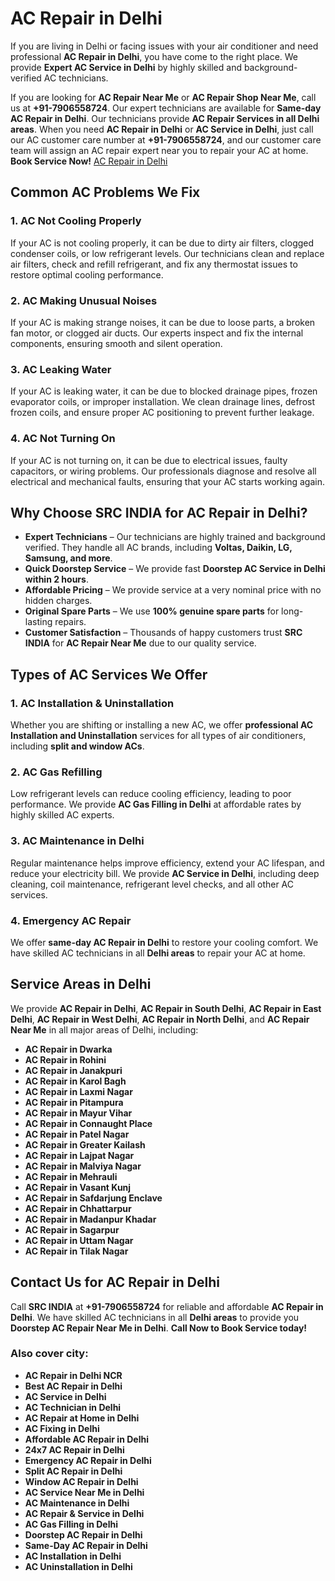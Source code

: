 # AC Repair in Delhi

If you are living in Delhi or facing issues with your air conditioner and need professional **AC Repair in Delhi**, you have come to the right place. We provide **Expert AC Service in Delhi** by highly skilled and background-verified AC technicians. 

If you are looking for **AC Repair Near Me** or **AC Repair Shop Near Me**, call us at **+91-7906558724**. Our expert technicians are available for **Same-day AC Repair in Delhi**. Our technicians provide **AC Repair Services in all Delhi areas**. When you need **AC Repair in Delhi** or **AC Service in Delhi**, just call our AC customer care number at **+91-7906558724**, and our customer care team will assign an AC repair expert near you to repair your AC at home. **Book Service Now!**
[AC Repair in Delhi](https://serviceandrepaircenterindia.in/ac-repair-and-services-in-delhi.php)



## Common AC Problems We Fix

### 1. AC Not Cooling Properly
If your AC is not cooling properly, it can be due to dirty air filters, clogged condenser coils, or low refrigerant levels. Our technicians clean and replace air filters, check and refill refrigerant, and fix any thermostat issues to restore optimal cooling performance.

### 2. AC Making Unusual Noises
If your AC is making strange noises, it can be due to loose parts, a broken fan motor, or clogged air ducts. Our experts inspect and fix the internal components, ensuring smooth and silent operation.

### 3. AC Leaking Water
If your AC is leaking water, it can be due to blocked drainage pipes, frozen evaporator coils, or improper installation. We clean drainage lines, defrost frozen coils, and ensure proper AC positioning to prevent further leakage.

### 4. AC Not Turning On
If your AC is not turning on, it can be due to electrical issues, faulty capacitors, or wiring problems. Our professionals diagnose and resolve all electrical and mechanical faults, ensuring that your AC starts working again.

## Why Choose SRC INDIA for AC Repair in Delhi?

- **Expert Technicians** – Our technicians are highly trained and background verified. They handle all AC brands, including **Voltas, Daikin, LG, Samsung, and more**.
- **Quick Doorstep Service** – We provide fast **Doorstep AC Service in Delhi within 2 hours**.
- **Affordable Pricing** – We provide service at a very nominal price with no hidden charges.
- **Original Spare Parts** – We use **100% genuine spare parts** for long-lasting repairs.
- **Customer Satisfaction** – Thousands of happy customers trust **SRC INDIA** for **AC Repair Near Me** due to our quality service.

## Types of AC Services We Offer

### 1. AC Installation & Uninstallation
Whether you are shifting or installing a new AC, we offer **professional AC Installation and Uninstallation** services for all types of air conditioners, including **split and window ACs**.

### 2. AC Gas Refilling
Low refrigerant levels can reduce cooling efficiency, leading to poor performance. We provide **AC Gas Filling in Delhi** at affordable rates by highly skilled AC experts.

### 3. AC Maintenance in Delhi
Regular maintenance helps improve efficiency, extend your AC lifespan, and reduce your electricity bill. We provide **AC Service in Delhi**, including deep cleaning, coil maintenance, refrigerant level checks, and all other AC services.

### 4. Emergency AC Repair
We offer **same-day AC Repair in Delhi** to restore your cooling comfort. We have skilled AC technicians in all **Delhi areas** to repair your AC at home.

## Service Areas in Delhi

We provide **AC Repair in Delhi**, **AC Repair in South Delhi**, **AC Repair in East Delhi**, **AC Repair in West Delhi**, **AC Repair in North Delhi**, and **AC Repair Near Me** in all major areas of Delhi, including:

- **AC Repair in Dwarka**
- **AC Repair in Rohini**
- **AC Repair in Janakpuri**
- **AC Repair in Karol Bagh**
- **AC Repair in Laxmi Nagar**
- **AC Repair in Pitampura**
- **AC Repair in Mayur Vihar**
- **AC Repair in Connaught Place**
- **AC Repair in Patel Nagar**
- **AC Repair in Greater Kailash**
- **AC Repair in Lajpat Nagar**
- **AC Repair in Malviya Nagar**
- **AC Repair in Mehrauli**
- **AC Repair in Vasant Kunj**
- **AC Repair in Safdarjung Enclave**
- **AC Repair in Chhattarpur**
- **AC Repair in Madanpur Khadar**
- **AC Repair in Sagarpur**
- **AC Repair in Uttam Nagar**
- **AC Repair in Tilak Nagar**

## Contact Us for AC Repair in Delhi

Call **SRC INDIA** at **+91-7906558724** for reliable and affordable **AC Repair in Delhi**. We have skilled AC technicians in all **Delhi areas** to provide you **Doorstep AC Repair Near Me in Delhi**. **Call Now to Book Service today!**

### Also cover city:
- **AC Repair in Delhi NCR**
- **Best AC Repair in Delhi**
- **AC Service in Delhi**
- **AC Technician in Delhi**
- **AC Repair at Home in Delhi**
- **AC Fixing in Delhi**
- **Affordable AC Repair in Delhi**
- **24x7 AC Repair in Delhi**
- **Emergency AC Repair in Delhi**
- **Split AC Repair in Delhi**
- **Window AC Repair in Delhi**
- **AC Service Near Me in Delhi**
- **AC Maintenance in Delhi**
- **AC Repair & Service in Delhi**
- **AC Gas Filling in Delhi**
- **Doorstep AC Repair in Delhi**
- **Same-Day AC Repair in Delhi**
- **AC Installation in Delhi**
- **AC Uninstallation in Delhi**

